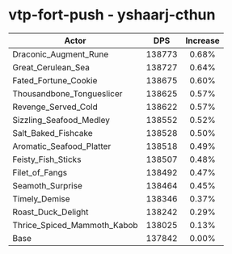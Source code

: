 # vtp-fort-push - yshaarj-cthun
| Actor | DPS | Increase |
|---|:---:|:---:|
|Draconic_Augment_Rune|138773|0.68%|
|Great_Cerulean_Sea|138727|0.64%|
|Fated_Fortune_Cookie|138675|0.60%|
|Thousandbone_Tongueslicer|138625|0.57%|
|Revenge_Served_Cold|138622|0.57%|
|Sizzling_Seafood_Medley|138552|0.52%|
|Salt_Baked_Fishcake|138528|0.50%|
|Aromatic_Seafood_Platter|138518|0.49%|
|Feisty_Fish_Sticks|138507|0.48%|
|Filet_of_Fangs|138492|0.47%|
|Seamoth_Surprise|138464|0.45%|
|Timely_Demise|138346|0.37%|
|Roast_Duck_Delight|138242|0.29%|
|Thrice_Spiced_Mammoth_Kabob|138025|0.13%|
|Base|137842|0.00%|
